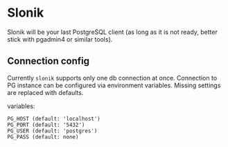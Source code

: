 # Slonik

Slonik will be your last PostgreSQL client (as long as it is not ready, better stick with pgadmin4 or similar tools).

## Connection config

Currently `slonik` supports only one db connection at once. Connection to PG instance can be configured via
environment variables. Missing settings are replaced with defaults.

variables:

```
PG_HOST (default: 'localhost')
PG_PORT (default: '5432')
PG_USER (default: 'postgres')
PG_PASS (default: none)
```
